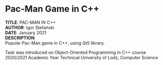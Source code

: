 # Pac-Man Game in C++
**TITLE**:  PAC-MAN IN C++\
**AUTHOR**: Igor Stefański\
**DATE**:   January 2021\
**DESCRIPTION**:\
Popular Pac-Man game in C++, using Qt5 library.

Task was introduced on Object-Oriented Programming in C++ course
2020/2021 Academic Year
Technical University of Lodz, Computer Science
